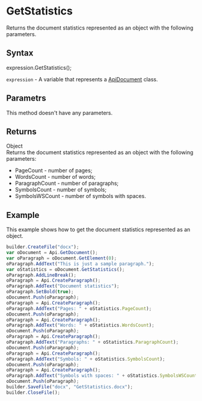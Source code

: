 # GetStatistics

Returns the document statistics represented as an object with the following parameters.

## Syntax

expression.GetStatistics();

`expression` - A variable that represents a [ApiDocument](../ApiDocument.md) class.

## Parametrs

This method doesn't have any parameters.

## Returns

Object
<br>Returns the document statistics represented as an object with the following parameters:
- PageCount - number of pages;
- WordsCount - number of words;
- ParagraphCount - number of paragraphs;
- SymbolsCount - number of symbols;
- SymbolsWSCount - number of symbols with spaces.

## Example

This example shows how to get the document statistics represented as an object.

```javascript
builder.CreateFile("docx");
var oDocument = Api.GetDocument();
var oParagraph = oDocument.GetElement(0);
oParagraph.AddText("This is just a sample paragraph.");
var oStatistics = oDocument.GetStatistics();
oParagraph.AddLineBreak();
oParagraph = Api.CreateParagraph();
oParagraph.AddText("Document statistics");
oParagraph.SetBold(true);
oDocument.Push(oParagraph);
oParagraph = Api.CreateParagraph();
oParagraph.AddText("Pages: " + oStatistics.PageCount);
oDocument.Push(oParagraph);
oParagraph = Api.CreateParagraph();
oParagraph.AddText("Words: " + oStatistics.WordsCount);
oDocument.Push(oParagraph);
oParagraph = Api.CreateParagraph();
oParagraph.AddText("Paragraphs: " + oStatistics.ParagraphCount);
oDocument.Push(oParagraph);
oParagraph = Api.CreateParagraph();
oParagraph.AddText("Symbols: " + oStatistics.SymbolsCount);
oDocument.Push(oParagraph);
oParagraph = Api.CreateParagraph();
oParagraph.AddText("Symbols with spaces: " + oStatistics.SymbolsWSCount);
oDocument.Push(oParagraph);
builder.SaveFile("docx", "GetStatistics.docx");
builder.CloseFile();
```